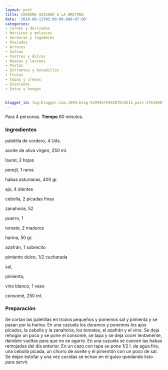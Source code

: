 ```yaml
---
layout: post
title: CORDERO GUISADO A LA BRETONA
date: '2010-09-11T02:00:00.000-07:00'
categories:
- Carnes y derivados
- Mariscos y moluscos
- Verduras y legumbres
- Pescados
- Arroces
- Salsas
- Postres y dulces
- Huevos y lacteos
- Pastas
- Entrantes y bocadillos
- Frutas
- Sopas y cremas
- Ensaladas
- Setas y hongos
 

blogger_id: tag:blogger.com,1999:blog-5299957599287034512.post-2761980731213164702
---
```


Para 4 personas.
<b>Tiempo</b> 60 minutos.

<h3>Ingredientes</h3>

paletilla de cordero, 4 Uds.

aceite de oliva virgen, 250 ml.

laurel, 2 hojas

perejil, 1 rama

habas asturianas, 400 gr.

ajo, 4 dientes

cebolla, 2 picadas finas

zanahoria, 52

puerro, 1

tomate, 2 maduros

harina, 50 gr.

azafrán, 1 sobrecito

pimiento dulce, 1/2 cucharada

sal,

pimienta,

vino blanco, 1 vaso

consomé, 250 ml.

<h3>Preparación</h3>

Se cortan las paletillas en trozos pequeños y ponemos sal y pimienta y se pasan por la harina. En una cazuela los doramos y ponemos los ajos picados, la cebolla y la zanahoria, los tomates, el azafrán y el vino. Se deja rehogar un poco y se pone el consomé, se tapa y se deja cocer lentamente, dándole vueltas para que no se agarre. En una cazuela se cuecen las habas remojadas del día anterior. En un cazo con tapa se pone 1/2 l. de agua fría, una cebolla picada, un chorro de aceite y el pimentón con un poco de sal. Se dejan estofar y una vez cocidas se echan en el guiso quedando listo para servir.

